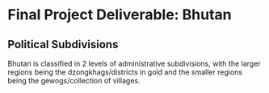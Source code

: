 # Final Project Deliverable: Bhutan

## Political Subdivisions
[](Bhutan1.png)

Bhutan is classified in 2 levels of administrative subdivisions, with the larger regions being the dzongkhags/districts in gold and the smaller regions being the gewogs/collection of villages. 
